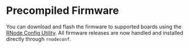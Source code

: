 # Precompiled Firmware
You can download and flash the firmware to supported boards using the [RNode Config Utility](https://github.com/markqvist/rnodeconfigutil). All firmware releases are now handled and installed directly through `rnodeconf`.
